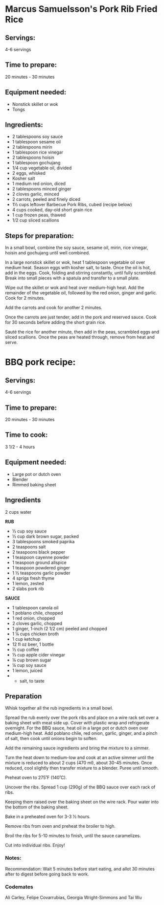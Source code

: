 # Marcus Samuelsson's Pork Rib Fried Rice

## Servings: 
4-6 servings

## Time to prepare:
20 minutes - 30 minutes

## Equipment needed: 
* Nonstick skillet or wok
* Tongs 

## Ingredients:

* 2 tablespoons soy sauce
* 1 tablespoon sesame oil
* 2 tablespoons mirin
* 1 tablespoon rice vinegar
* 2 tablespoons hoisin
* 1 tablespoon gochujang
* 1/4 cup vegetable oil, divided
* 2 eggs, whisked
* Kosher salt
* 1 medium red onion, diced
* 2 tablespoons minced ginger
* 2 cloves garlic, minced
* 2 carrots, peeled and finely diced
* 1½ cups leftover Barbecue Pork Ribs, cubed (recipe below)
* 4 cups cooked, day-old short grain rice
* 1 cup frozen peas, thawed
* 1/2 cup sliced scallions

## Steps for preparation: 

In a small bowl, combine the soy sauce, sesame oil, mirin, rice vinegar, hoisin and gochujang until well combined.

In a large nonstick skillet or wok, heat 1 tablespoon vegetable oil over medium heat. Season eggs with kosher salt, to taste. Once the oil is hot, add in the eggs. Cook, folding and stirring constantly, until fully scrambled. Break into small pieces with a spatula and transfer to a small plate.

Wipe out the skillet or wok and heat over medium-high heat. Add the remainder of the vegetable oil, followed by the red onion, ginger and garlic. Cook for 2 minutes.

Add the carrots and cook for another 2 minutes.

Once the carrots are just tender, add in the pork and reserved sauce. Cook for 30 seconds before adding the short grain rice.

Sauté the rice for another minute, then add in the peas, scrambled eggs and sliced scallions. Once the peas are heated through, remove from heat and serve. 


# BBQ pork recipe:

## Servings: 
4-6 servings

## Time to prepare: 
20 minutes - 30 minutes

## Time to cook: 
3 1/2 - 4 hours

## Equipment needed: 
* Large pot or dutch oven
* Blender
* Rimmed baking sheet

## Ingredients 
2 cups water

**RUB**

* ½ cup soy sauce
* ½ cup dark brown sugar, packed
* 3 tablespoons smoked paprika
* 2 teaspoons salt
* 2 teaspoons black pepper
* 1 teaspoon cayenne powder
* 1 teaspoon ground allspice
* 1 teaspoon powdered ginger
* 1 ½ teaspoons garlic powder
* 4 sprigs fresh thyme
* 1 lemon, zested
* 2 slabs pork rib


**SAUCE**
* 1 tablespoon canola oil
* 1 poblano chile, chopped
* 1 red onion, chopped
* 2 cloves garlic, chopped
* 1 ginger, 1-inch (2 1/2 cm) peeled and chopped
* 1 ¼ cups chicken broth
* 1 cup ketchup
* 12 fl oz beer, 1 bottle
* ½ cup coffee
* ⅓ cup apple cider vinegar
* ¼ cup brown sugar
* ¼ cup soy sauce
* 1 lemon, juiced
* * salt, to taste

## Preparation
Whisk together all the rub ingredients in a small bowl.

Spread the rub evenly over the pork ribs and place on a wire rack set over a baking sheet with meat side up. Cover with plastic wrap and refrigerate overnight.
For the BBQ sauce, heat oil in a large pot or dutch oven over medium-high heat. Add poblano chile, red onion, garlic, ginger, and a pinch of salt, then cook until onions begin to soften.

Add the remaining sauce ingredients and bring the mixture to a simmer.

Turn the heat down to medium-low and cook at an active simmer until the mixture is reduced to about 2 cups (470 ml), about 30-45 minutes.
Once reduced, cool slightly then transfer mixture to a blender. Puree until smooth.

Preheat oven to 275˚F (140˚C).

Uncover the ribs. Spread 1 cup (290g) of the BBQ sauce over each rack of ribs.

Keeping them raised over the baking sheet on the wire rack. Pour water into the bottom of the baking sheet.

Bake in a preheated oven for 3-3 ½ hours.

Remove ribs from oven and preheat the broiler to high.

Broil the ribs for 5-10 minutes to finish, until the sauce caramelizes.

Cut into individual ribs.
Enjoy!

### Notes:

Recommendation: Wait 5 minutes before start eating, and allot 30 minutes after to digest before going back to work.


### Codemates # 
Ali Carley, Felipe Covarrubias, Georgia Wright-Simmons and Tai Wu
